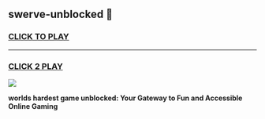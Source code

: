 
## swerve-unblocked 👋
<h3>
<a href="https://premium.freeplayer.one?title=swerve-unblocked&ref=14F">CLICK TO PLAY</a></h3>
<hr>

<h3>
<a href="https://premium.freeplayer.one?title=swerve-unblocked&ref=14F">CLICK 2 PLAY</a>
  
</h3>

<a href="https://premium.freeplayer.one?title=swerve-unblocked&ref=12F/"><img src="https://clearcache.store/games.png"></a>


**worlds hardest game unblocked: Your Gateway to Fun and Accessible Online Gaming**
